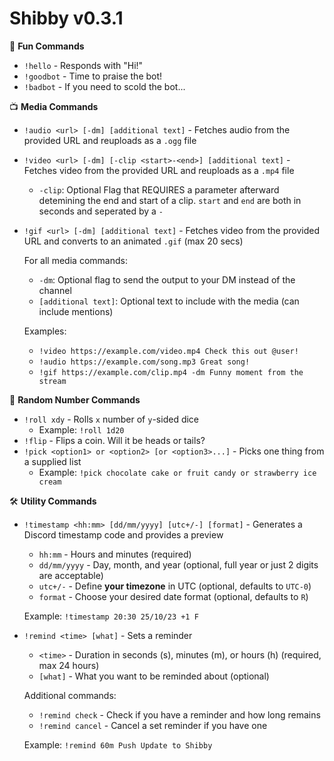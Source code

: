 # Shibby v0.3.1

🎈 **Fun Commands**
- `!hello` - Responds with "Hi!"
- `!goodbot` - Time to praise the bot!
- `!badbot` - If you need to scold the bot...

📺 **Media Commands**
- `!audio <url> [-dm] [additional text]` - Fetches audio from the provided URL and reuploads as a `.ogg` file
- `!video <url> [-dm] [-clip <start>-<end>] [additional text]` - Fetches video from the provided URL and reuploads as a `.mp4` file
  - `-clip`: Optional Flag that REQUIRES a parameter afterward detemining the end and start of a clip. `start` and `end` are both in seconds and seperated by a `-`
- `!gif <url> [-dm] [additional text]` - Fetches video from the provided URL and converts to an animated `.gif` (max 20 secs)

  For all media commands:
  - `-dm`: Optional flag to send the output to your DM instead of the channel
  - `[additional text]`: Optional text to include with the media (can include mentions)
  
  Examples:
  - `!video https://example.com/video.mp4 Check this out @user!`
  - `!audio https://example.com/song.mp3 Great song!`
  - `!gif https://example.com/clip.mp4 -dm Funny moment from the stream`

🎲 **Random Number Commands**
- `!roll xdy` - Rolls `x` number of `y`-sided dice
  - Example: `!roll 1d20`
- `!flip` - Flips a coin. Will it be heads or tails?
- `!pick <option1> or <option2> [or <option3>...]` - Picks one thing from a supplied list
  - Example: `!pick chocolate cake or fruit candy or strawberry ice cream`

🛠️ **Utility Commands**
- `!timestamp <hh:mm> [dd/mm/yyyy] [utc+/-] [format]` - Generates a Discord timestamp code and provides a preview
  - `hh:mm` - Hours and minutes (required)
  - `dd/mm/yyyy` - Day, month, and year (optional, full year or just 2 digits are acceptable)
  - `utc+/-` - Define **your timezone** in UTC (optional, defaults to `UTC-0`)
  - `format` - Choose your desired date format (optional, defaults to `R`)
  
  Example: `!timestamp 20:30 25/10/23 +1 F`

- `!remind <time> [what]` - Sets a reminder
  - `<time>` - Duration in seconds (s), minutes (m), or hours (h) (required, max 24 hours)
  - `[what]` - What you want to be reminded about (optional)
  
  Additional commands:
  - `!remind check` - Check if you have a reminder and how long remains
  - `!remind cancel` - Cancel a set reminder if you have one

  Example: `!remind 60m Push Update to Shibby`